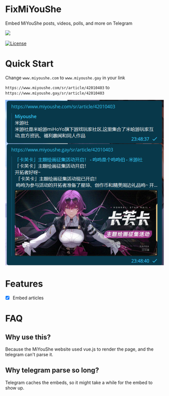 # FixMiYouShe

Embed MiYouShe posts, videos, polls, and more on Telegram

![][icons]

[![License][licensebadge]][license]

<!-- Links & Badges -->

[icons]: https://skillicons.dev/icons?i=py,fastapi,idea
[license]: https://github.com/PaiGramTeam/FixMiYouShe/blob/main/LICENSE.md
[licensebadge]: https://img.shields.io/github/license/PaiGramTeam/FixMiYouShe

# Quick Start

Change `www.miyoushe.com` to `www.miyoushe.gay` in your link

`https://www.miyoushe.com/sr/article/42010403` to `https://www.miyoushe.gay/sr/article/42010403`

![1.png](docs/1.png)

# Features

- [x] Embed articles

# FAQ

## Why use this?

Because the MiYouShe website used vue.js to render the page, and the telegram can't parse it.

## Why telegram parse so long?

Telegram caches the embeds, so it might take a while for the embed to show up.
